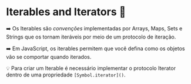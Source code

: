 # Iterables and Iterators 🔎
➡️ Os Iterables são *convenções* implementadas por Arrays, Maps, Sets e Strings que os tornam iteráveis por meio de um protocolo de iteração. 

➡️ Em JavaScript, os iterables permitem que você defina como os objetos vão se comportar quando iterados. 

💡 Para criar um Iterable é necessário implementar o protocolo Iterator dentro de uma propriedade `[Symbol.iterator]()`.


